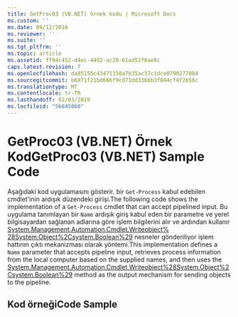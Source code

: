 ```yaml
---
title: GetProc03 (VB.NET) örnek kodu | Microsoft Docs
ms.custom: ''
ms.date: 09/12/2016
ms.reviewer: ''
ms.suite: ''
ms.tgt_pltfrm: ''
ms.topic: article
ms.assetid: ff94c452-d4ec-4492-ac20-61ad52f8ae8c
caps.latest.revision: 7
ms.openlocfilehash: da85155c43471150a7b35ac37c1dce0790277084
ms.sourcegitcommit: b6871f21bd666f9cd71dd336bb3f844cf472b56c
ms.translationtype: MT
ms.contentlocale: tr-TR
ms.lasthandoff: 02/03/2019
ms.locfileid: "56845860"
---
```

# <a name="getproc03-vbnet-sample-code"></a><span data-ttu-id="68636-102">GetProc03 (VB.NET) Örnek Kod</span><span class="sxs-lookup"><span data-stu-id="68636-102">GetProc03 (VB.NET) Sample Code</span></span>

<span data-ttu-id="68636-103">Aşağıdaki kod uygulamasını gösterir. bir `Get-Process` kabul edebilen cmdlet'inin ardışık düzendeki girişi.</span><span class="sxs-lookup"><span data-stu-id="68636-103">The following code shows the implementation of a `Get-Process` cmdlet that can accept pipelined input.</span></span> <span data-ttu-id="68636-104">Bu uygulama tanımlayan bir `Name` ardışık giriş kabul eden bir parametre ve yerel bilgisayardan sağlanan adlarına göre işlem bilgilerini alır ve ardından kullanır [System.Management.Automation.Cmdlet.Writeobject% 28System.Object%2Csystem.Boolean%29](/dotnet/api/System.Management.Automation.Cmdlet.WriteObject%28System.Object%2CSystem.Boolean%29) nesneler gönderiliyor işlem hattının çıktı mekanizması olarak yöntemi.</span><span class="sxs-lookup"><span data-stu-id="68636-104">This implementation defines a `Name` parameter that accepts pipeline input, retrieves process information from the local computer based on the supplied names, and then uses the [System.Management.Automation.Cmdlet.Writeobject%28System.Object%2Csystem.Boolean%29](/dotnet/api/System.Management.Automation.Cmdlet.WriteObject%28System.Object%2CSystem.Boolean%29) method as the output mechanism for sending objects to the pipeline.</span></span>

## <a name="code-sample"></a><span data-ttu-id="68636-105">Kod örneği</span><span class="sxs-lookup"><span data-stu-id="68636-105">Code Sample</span></span>

<!-- TODO!!!: review snippet reference  [!CODE [Msh_samplesgetproc03#getproc03vbAll](Msh_samplesgetproc03#getproc03vbAll)]  -->